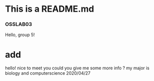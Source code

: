 # This is a README.md
### OSSLAB03
Hello, group 5!

# add
hello! nice to meet you 
could you give me some more info ?
my major is biology and computerscience
2020/04/27
